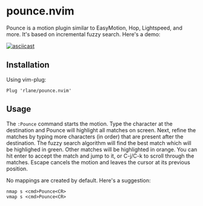 # pounce.nvim

Pounce is a motion plugin similar to EasyMotion, Hop, Lightspeed, and
more. It's based on incremental fuzzy search. Here's a demo:

[![asciicast](https://asciinema.org/a/Ng3bpcpIb2sK3gfHeglSGhnbX.svg)](https://asciinema.org/a/Ng3bpcpIb2sK3gfHeglSGhnbX)

## Installation

Using vim-plug:

```
Plug 'rlane/pounce.nvim'
```

## Usage

The `:Pounce` command starts the motion. Type the character at the
destination and Pounce will highlight all matches on screen. Next, refine
the matches by typing more characters (in order) that are present after the
destination. The fuzzy search algorithm will find the best match which will be
highlighed in green. Other matches will be highlighted in orange. You can hit
enter to accept the match and jump to it, or C-j/C-k to scroll through the
matches. Escape cancels the motion and leaves the cursor at its previous
position.

No mappings are created by default. Here's a suggestion:

```
nmap s <cmd>Pounce<CR>
vmap s <cmd>Pounce<CR>
```
